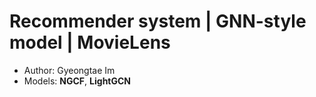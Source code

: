 # Recommender system | GNN-style model | MovieLens
- Author: Gyeongtae Im
- Models: **NGCF**, **LightGCN**